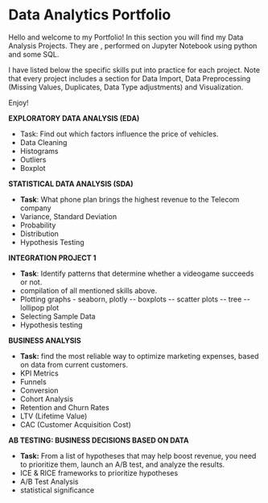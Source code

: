 # Data Analytics Portfolio
Hello and welcome to my Portfolio! In this section you will find my Data Analysis Projects. They are , performed on Jupyter Notebook using python and some SQL.

I have listed below the specific skills put into practice for each project. Note that every project includes a section for Data Import, Data Preprocessing (Missing Values, Duplicates, Data Type adjustments) and Visualization.

Enjoy!

**EXPLORATORY DATA ANALYSIS (EDA)**
- Task: Find out which factors influence the price of vehicles.
- Data Cleaning
- Histograms
- Outliers
- Boxplot

**STATISTICAL DATA ANALYSIS (SDA)**
- **Task**: What phone plan brings the highest revenue to the Telecom company
 - Variance, Standard Deviation
 - Probability
 - Distribution
 - Hypothesis Testing

**INTEGRATION PROJECT 1**
- **Task**: Identify patterns that determine whether a videogame succeeds or not.
- compilation of all mentioned skills above. 
- Plotting graphs - seaborn, plotly
-- boxplots
-- scatter plots
-- tree
-- lollipop plot
- Selecting Sample Data 
- Hypothesis testing

**BUSINESS ANALYSIS**
- **Task:** find the most reliable way to optimize marketing expenses, based on data from current customers.
- KPI Metrics
- Funnels
- Conversion
- Cohort Analysis
- Retention and Churn Rates
- LTV (Lifetime Value)
- CAC (Customer Acquisition Cost)

**AB TESTING: BUSINESS DECISIONS BASED ON DATA**
- **Task:** From a list of hypotheses that may help boost revenue, you need to prioritize them, launch an A/B test, and analyze the results.
- ICE & RICE frameworks to prioritize hypotheses
- A/B Test Analysis
- statistical significance
